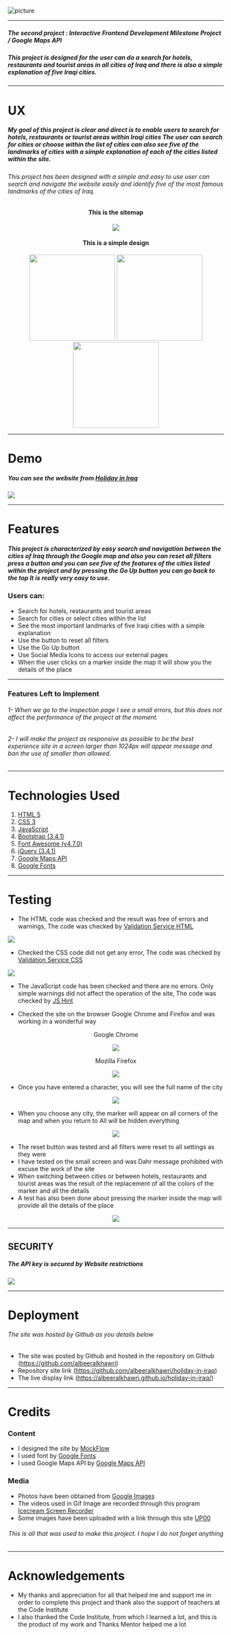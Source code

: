 ![picture](https://www.up-00.com/i/00142/3dti15sebfev.png)
***
##### *The second project : Interactive Frontend Development Milestone Project / Google Maps API*

##### This project is designed for the user can do a search for hotels, restaurants and tourist areas in all cities of Iraq and there is also a simple explanation of five Iraqi cities.
***

# UX

##### My goal of this project is clear and direct is to enable users to search for hotels, restaurants or tourist areas within Iraqi cities The user can search for cities or choose within the list of cities can also see five of the landmarks of cities with a simple explanation of each of the cities listed within the site.

###### This project has been designed with a simple and easy to use user can search and navigate the website easily and identify five of the most famous landmarks of the cities of Iraq.

#### <p align="center">This is the sitemap</p>
<p align="center">
<img src="https://www.up-00.com/i/00142/v70hevcbnl20.png"></p>

#### <p align="center">This is a simple design</p>
<p align="center">
  <img width="200" height="200" src="https://www.up-00.com/i/00142/fxvay9hqbenj.png">
  <img width="200" height="200" src="https://www.up-00.com/i/00142/imnxed06jkl6.png">
  <img width="200" height="200" src="https://www.up-00.com/i/00142/ztq6tmtj6c21.png">
</p>

***

# Demo

##### You can see the website from <a href="https://albeeralkhawri.github.io/holiday-in-iraq/">Holiday in Iraq</a>

  <img src="https://www.up-00.com/i/00142/v77ybf5vdq3v.gif">

***
# Features

##### *This project is characterized by easy search and navigation between the cities of Iraq through the Google map and also you can reset all filters press a button and you can see five of the features of the cities listed within the project and by pressing the Go Up button you can go back to the top It is really very easy to use.*

### Users can:
- Search for hotels, restaurants and tourist areas
- Search for cities or select cities within the list
- See the most important landmarks of five Iraqi cities with a simple explanation
- Use the button to reset all filters
- Use the Go Up button
- Use Social Media Icons to access our external pages
- When the user clicks on a marker inside the map it will show you the details of the place
***

### Features Left to Implement

###### *1- When we go to the inspection page I see a small errors, but this does not affect the performance of the project at the moment.*
###### *2- I will make the project as responsive as possible to be the best experience site in a screen larger than 1024px will appear message and ban the use of smaller than allowed.*
***
# Technologies Used
1. <a href="https://en.wikipedia.org/wiki/HTML5">HTML 5</a>
2. <a href="https://en.wikipedia.org/wiki/Cascading_Style_Sheets#CSS_3">CSS 3</a>
3. <a href="https://www.javascript.com/">JavaScript</a>
4. <a href="https://getbootstrap.com/docs/3.4/">Bootstrap (3.4.1)</a>
5. <a href="https://fontawesome.com/v4.7.0/">Font Awesome (v4.7.0)</a>
6. <a href="https://jquery.com/download/">jQuery (3.4.1)</a>
7. <a href="https://developers.google.com/places/web-service/search">Google Maps API</a>
8. <a href="https://fonts.google.com/">Google Fonts</a>
***

# Testing

- The HTML code was checked and the result was free of errors and warnings,
The code was checked by <a href="https://validator.w3.org/"> Validation Service HTML</a>
<img src="https://www.up-00.com/i/00142/3d8z8dfjatav.png">

- Checked the CSS code did not get any error,
The code was checked by <a href="https://jigsaw.w3.org/css-validator/"> Validation Service CSS</a>
<img src="https://www.up-00.com/i/00142/woh1thx99c0c.png">

- The JavaScript code has been checked and there are no errors. Only simple warnings did not affect the operation of the site,
The code was checked by <a href="https://jshint.com/"> JS Hint</a>

- Checked the site on the browser Google Chrome and Firefox and was working in a wonderful way
<p align="center">Google Chrome</p>
<p align="center"><img src="https://www.up-00.com/i/00142/qdjdsk08w2rp.gif"></p>
<p align="center">Mozilla Firefox</p>
<p align="center"><img src="https://www.up-00.com/i/00142/fe1sy3aj3sty.gif"></p>

- Once you have entered a character, you will see the full name of the city
<p align="center"><img src="https://www.up-00.com/i/00142/l3bmskxdkhsb.png"></p>

- When you choose any city, the marker will appear on all corners of the map and when you return to All will be hidden everything
<p align="center"><img src="https://www.up-00.com/i/00142/ografqhkn7o1.png"></p>

- The reset button was tested and all filters were reset to all settings as they were
- I have tested on the small screen and was Dahr message prohibited with excuse the work of the site
- When switching between cities or between hotels, restaurants and tourist areas was the result of the replacement of all the colors of the marker and all the details
- A test has also been done about pressing the marker inside the map will provide all the details of the place
<p align="center"><img src="https://www.up-00.com/i/00142/vwrhe8iuhn23.png"></p>

***
## SECURITY

##### *The API key is secured by Website restrictions*
<img src="https://www.up-00.com/i/00142/8ke60rkw33ks.png">

***
# Deployment

###### The site was hosted by Github as you details below

- The site was posted by Github and hosted in the repository on Github (https://github.com/albeeralkhawri)
- Repository site link (https://github.com/albeeralkhawri/holiday-in-iraq)
- The live display link (https://albeeralkhawri.github.io/holiday-in-iraq/)

***

# Credits
### Content
- I designed the site by <a href="https://www.mockflow.com/">MockFlow</a>
- I used font by <a href="https://fonts.google.com/">Google Fonts</a>
- I used Google Maps API by <a href="https://developers.google.com/places/web-service/search">Google Maps API</a>

### Media

- Photos have been obtained from <a href="https://www.google.ie/imghp?hl=ar&tab=wi&authuser=0&ogbl">Google Images</a>
- The videos used in Gif Image are recorded through this program <a href="https://icecreamapps.com/Screen-Recorder/">Icecream Screen Recorder</a>
- Some images have been uploaded with a link through this site <a href="https://www.up-00.com/">UP00</a>
###### *<p align="center"> This is all that was used to make this project. I hope I do not forget anything </p>*
***

# Acknowledgements

- My thanks and appreciation for all that helped me and support me in order to complete this project and thank also the support of teachers at the Code Institute
- I also thanked the Code Institute, from which I learned a lot, and this is the product of my work and Thanks Mentor helped me a lot


